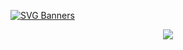 [![SVG Banners](https://svg-banners.vercel.app/api?type=luminance&text1=Welcome)](https://github.com/Akshay090/svg-banners)

<!--   my-icons -->
<p align="center">
    <a href="#"><img src="https://img.shields.io/badge/status-updating-brightgreen.svg"></a>
</p>


